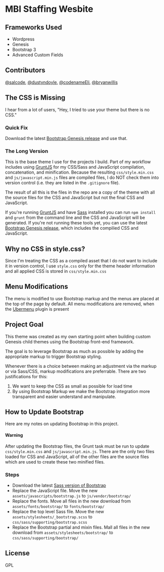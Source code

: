 MBI Staffing Wesbite 
=================

Frameworks Used
----------------------------------
- Wordpress
- Genesis 
- Bootstrap 3
- Advanced Custom Fields

Contributors
----------------------------------
[@salcode](https://github.com/salcode), [@dustyndoyle](https://github.com/dustyndoyle),
[@codenameEli](https://github.com/codenameeli), [@bryanwillis](https://github.com/bryanwillis)


The CSS is Missing
----------------------------------
I hear from a lot of users, "Hey, I tried to use your theme but there is no CSS."

### Quick Fix
Download the latest [Bootstrap Genesis release](https://github.com/salcode/bootstrap-genesis/releases) and use that.

### The Long Version
This is the base theme I use for the projects I build.  Part of my workflow includes using
[GruntJS](http://gruntjs.com/) for my CSS/Sass and JavaScript compilation, concatenation, and minification.
Because the resulting `css/style.min.css` and `js/javascript.min.js` files are compiled files, I do NOT
check them into version control (i.e. they are listed in the `.gitignore` file).

The result of all this is the files in the repo are a copy of the theme with all the source
files for the CSS and JavaScript but not the final CSS and JavaScript.

If you're running [GruntJS](http://gruntjs.com/) and have [Sass](http://sass-lang.com/)
installed you can run `npm install` and `grunt` from the command line and the
CSS and JavaScript will be generated.  If you're not running these tools yet,
you can use the latest
[Bootstrap Genesis release](https://github.com/salcode/bootstrap-genesis/releases),
which includes the compilied CSS and JavaScript.


Why no CSS in style.css?
----------------------------------
Since I'm treating the CSS as a compiled asset that I do not want to include it
in version control, I use `style.css` only for the theme header information and
all applied CSS is stored in `css/style.min.css`


Menu Modifications
----------------------------------
The menu is modified to use Bootstrap markup and the menus are placed at the top
of the page by default.
All menu modifications are removed, when the [Ubermenu](http://wpmegamenu.com/)
plugin is present


Project Goal
----------------------------------
This theme was created as my own starting point when building custom
Genesis child themes using the Bootstrap front-end framework.

The goal is to leverage Bootstrap as much as possible by adding the appropriate
markup to trigger Bootstrap styling.

Whenever there is a choice between making an adjustment via the markup
or via Sass/CSS, markup modifications are preferrable.  There are two
justifications for this:

1. We want to keep the CSS as small as possible for load time
2. By using Bootstrap Markup we make the Bootstrap integration more transparent
and easier understand and manipulate.


How to Update Bootstrap
----------------------------------
Here are my notes on updating Bootstrap in this project.

#### Warning
After updating the Bootstrap files, the Grunt task must be run to update
`css/style.min.css` and `js/javascript.min.js`.  There are the only two files
loaded for CSS and JavaScript, all of the other files are the source files
which are used to create these two minified files.

### Steps
- Download the latest [Sass version of Bootstrap](https://github.com/twbs/bootstrap-sass)
- Replace the JavaScript file. Move the new `assets/javascripts/bootstrap.js` to `js/vendor/bootstrap/`
- Replace the fonts.  Move all files in the new download from `assets/fonts/bootstrap/` to `fonts/bootstrap/`
- Replace the top level Sass file.  Move the new `assets/stylesheets/_bootstrap.scss` to `css/sass/supporting/bootstrap.scss`
- Replace the Bootstrap partial and mixin files.  Mall all files in the new download from `assets/stylesheets/bootstrap/` to `css/sass/supporting/bootstrap/`




License
----------------------------------
GPL
